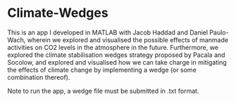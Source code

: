 # Climate-Wedges

This is an app I developed in MATLAB with Jacob Haddad and Daniel Paulo-Wach, wherein we explored and visualised the possible effects of manmade activities on CO2 levels in the atmosphere in the future. Furthermore, we explored the climate stabilisation wedges strategy proposed by Pacala and Socolow, and explored and visualised how we can take charge in mitigating the effects of climate change by implementing a wedge (or some combination thereof).

Note to run the app, a wedge file must be submitted in .txt format. 

